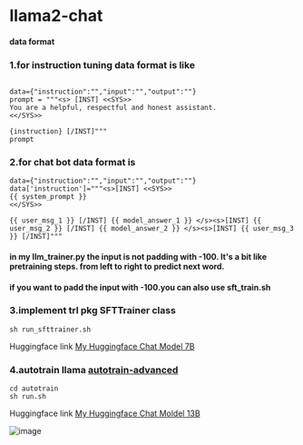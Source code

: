 # llama2-chat
#### data format
### 1.for instruction tuning data format is like 
```

data={"instruction":"","input":"","output":""}
prompt = """<s> [INST] <<SYS>>
You are a helpful, respectful and honest assistant.
<</SYS>>

{instruction} [/INST]"""
prompt
```

### 2.for chat bot data format is 
```
data={"instruction":"","input":"","output":""}
data['instruction']="""<s>[INST] <<SYS>>
{{ system_prompt }}
<</SYS>>

{{ user_msg_1 }} [/INST] {{ model_answer_1 }} </s><s>[INST] {{ user_msg_2 }} [/INST] {{ model_answer_2 }} </s><s>[INST] {{ user_msg_3 }} [/INST]"""
```
#### in my llm_trainer.py the input is not padding with -100. It's a bit like pretraining steps. from left to right to predict next word.
#### if you want to padd the input with -100.you can also use sft_train.sh
### 3.implement trl pkg SFTTrainer class
```
sh run_sfttrainer.sh
```
Huggingface link [My Huggingface Chat Model 7B](https://huggingface.co/Moses25/Llama2-MosesLM-7b-chat)

### 4.autotrain llama   [autotrain-advanced](https://github.com/huggingface/autotrain-advanced)
```
cd autotrain
sh run.sh

```
Huggingface link [My Huggingface Chat Moldel 13B](https://huggingface.co/Moses25/MosesLM-13B-chat)

![image](https://github.com/moseshu/llama2-chat/assets/23112888/ab1b4a31-51d7-40b3-a6f5-306013a43acb)

